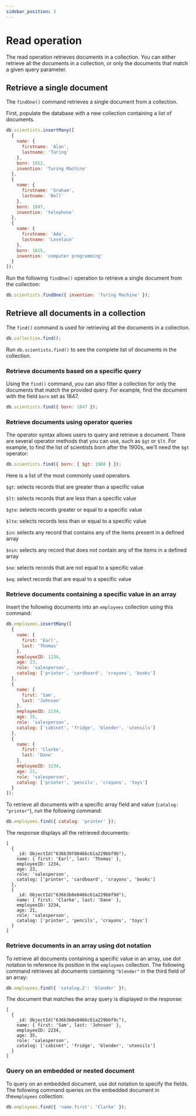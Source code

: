 ```yaml
---
sidebar_position: 3
---
```


# Read operation

The read operation retrieves documents in a collection.
You can either retrieve all the documents in a collection, or only the documents that match a given query parameter.

## Retrieve a single document

The `findOne()` command retrieves a single document from a collection.

First, populate the database with a new collection containing a list of documents.

```js
db.scientists.insertMany([
  {
    name: {
      firstname: 'Alan',
      lastname: 'Turing'
    },
    born: 1912,
    invention: 'Turing Machine'
  },
  {
    name: {
      firstname: 'Graham',
      lastname: 'Bell'
    },
    born: 1847,
    invention: 'telephone'
  },
  {
    name: {
      firstname: 'Ada',
      lastname: 'Lovelace'
    },
    born: 1815,
    invention: 'computer programming'
  }
]);
```

Run the following `findOne()` operation to retrieve a single document from the collection:

```js
db.scientists.findOne({ invention: 'Turing Machine' });
```

## Retrieve all documents in a collection

The `find()` command is used for retrieving all the documents in a collection.

```js
db.collection.find();
```

Run `db.scientists.find()` to see the complete list of documents in the collection.

### Retrieve documents based on a specific query

Using the `find()` command, you can also filter a collection for only the documents that match the provided query.
For example, find the document with the field `born` set as 1847.

```js
db.scientists.find({ born: 1847 });
```

### Retrieve documents using operator queries

The operator syntax allows users to query and retrieve a document.
There are several operator methods that you can use, such as `$gt` or `$lt`.
For example, to find the list of scientists born after the 1900s, we'll need the `$gt` operator:

```js
db.scientists.find({ born: { $gt: 1900 } });
```

Here is a list of the most commonly used operators.

`$gt`: selects records that are greater than a specific value

`$lt`: selects records that are less than a specific value

`$gte`: selects records greater or equal to a specific value

`$lte`: selects records less than or equal to a specific value

`$in`: selects any record that contains any of the items present in a defined array

`$nin`: selects any record that does not contain any of the items in a defined array

`$ne`: selects records that are not equal to a specific value

`$eq`: select records that are equal to a specific value

### Retrieve documents containing a specific value in an array

Insert the following documents into an `employees` collection using this command:

```js
db.employees.insertMany([
  {
    name: {
      first: 'Earl',
      last: 'Thomas'
    },
    employeeID: 1234,
    age: 23,
    role: 'salesperson',
    catalog: ['printer', 'cardboard', 'crayons', 'books']
  },
  {
    name: {
      first: 'Sam',
      last: 'Johnson'
    },
    employeeID: 2234,
    age: 35,
    role: 'salesperson',
    catalog: ['cabinet', 'fridge', 'blender', 'utensils']
  },
  {
    name: {
      first: 'Clarke',
      last: 'Dane'
    },
    employeeID: 3234,
    age: 21,
    role: 'salesperson',
    catalog: ['printer', 'pencils', 'crayons', 'toys']
  }
]);
```

To retrieve all documents with a specific array field and value (`catalog: "printer"`), run the following command:

```js
db.employees.find({ catalog: 'printer' });
```

The response displays all the retrieved documents:

```json5
[
  {
    _id: ObjectId("636b39f80466c61a229bbf9b"),
    name: { first: 'Earl', last: 'Thomas' },
    employeeID: 1234,
    age: 23,
    role: 'salesperson',
    catalog: ['printer', 'cardboard', 'crayons', 'books']
  },
  {
    _id: ObjectId("636b3b0e0466c61a229bbf9d"),
    name: { first: 'Clarke', last: 'Dane' },
    employeeID: 3234,
    age: 21,
    role: 'salesperson',
    catalog: ['printer', 'pencils', 'crayons', 'toys']
  }
]
```

### Retrieve documents in an array using dot notation

To retrieve all documents containing a specific value in an array, use dot notation to reference its position in the `employees` collection.
The following command retrieves all documents containing `"blender"` in the third field of an array:

```js
db.employees.find({ 'catalog.2': 'blender' });
```

The document that matches the array query is displayed in the response:

```json5
[
  {
    _id: ObjectId("636b3b0e0466c61a229bbf9c"),
    name: { first: 'Sam', last: 'Johnson' },
    employeeID: 2234,
    age: 35,
    role: 'salesperson',
    catalog: ['cabinet', 'fridge', 'blender', 'utensils']
  }
]
```

### Query on an embedded or nested document

To query on an embedded document, use dot notation to specify the fields.
The following command queries on the embedded document in the`employees` collection:

```js
db.employees.find({ 'name.first': 'Clarke' });
```
